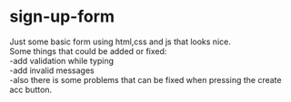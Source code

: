 # sign-up-form
Just some basic form using html,css and js that looks nice. <br>
Some things that could be added or fixed: <br>
-add validation while typing <br>
-add invalid messages <br>
-also there is some problems that can be fixed when pressing the create acc button.
